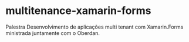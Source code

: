 # multitenance-xamarin-forms
Palestra Desenvolvimento de aplicações multi tenant com Xamarin.Forms ministrada juntamente com o Oberdan.
